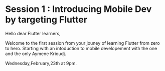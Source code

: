 # Session 1 : Introducing Mobile Dev by targeting Flutter

Hello dear Flutter learners, 

Welcome to the first session from your jouney of learning Flutter from zero to hero.
Starting with an intoduction to mobile developement with the one and the only Aymene Krioudj.

Wednesday,February,23th at 9pm. 

